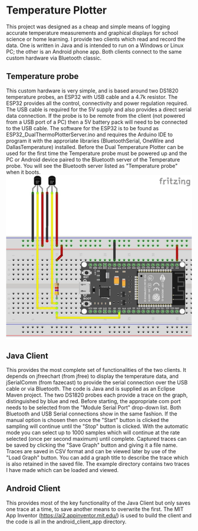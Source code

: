 # Temperature Plotter

This project was designed as a cheap and simple means of logging accurate temperature measurements and graphical displays for school science or home learning. I provide two clients which read and record the data. One is written in Java and is intended to run on a Windows or Linux PC; the other is an Android phone app. Both clients connect to the same custom hardware via Bluetooth classic. 

## Temperature probe

This custom hardware is very simple, and is based around two DS1820 temperature probes, an ESP32 with USB cable and a 4.7k resistor. The ESP32 provides all the control, connectivity and power regulation required. The USB cable is required for the 5V supply and also provides a direct serial data connection. If the probe is to be remote from the client (not powered from a USB port of a PC) then a 5V battery pack will need to be connected to the USB cable. The software for the ESP32 is to be found as ESP32_DualThermoPlotterServer.ino and requires the Arduino IDE to program it with the approriate libraries (BluetoothSerial, OneWire and DallasTemperature) installed. Before the Dual Temperature Plotter can be used for the first time the Temperature probe must be powered up and the PC or Android device paired to the Bluetooth server of the Temperature probe. You will see the Bluetooth server listed as "Temperature probe" when it boots.  
![](https://github.com/crystalxdesign/temperature-plotter/blob/master/ESP32TemperatureProbe.jpg)

## Java Client

This provides the most complete set of functionalities of the two clients. It depends on jfreechart (from jfree) to display the temperature data, and jSerialComm (from fazecast) to provide the serial connection over the USB cable or via Bluetooth. The code is Java and is supplied as an Eclipse Maven project. The two DS1820 probes each provide a trace on the graph, distinguished by blue and red. Before starting, the appropriate com port needs to be selected from the "Module Serial Port" drop-down list. Both Bluetooth and USB Serial connections show in the same fashion. If the manual option is chosen then once the "Start" button is clicked the sampling will continue until the "Stop" button is clicked. With the automatic mode you can select up to 1000 samples which will continue at the rate selected (once per second maximum) until complete. Captured traces can be saved by clicking the "Save Graph" button and giving it a file name. Traces are saved in CSV format and can be viewed later by use of the "Load Graph" button. You can add a graph title to describe the trace which is also retained in the saved file. The example directory contains two traces I have made which can be loaded and viewed.

## Android Client

This provides most of the key functionality of the Java Client but only saves one trace at a time, to save another means to overwrite the first. The MIT App Inventor (https://ai2.appinventor.mit.edu/) is used to build the client and the code is all in the android_client_app directory.
